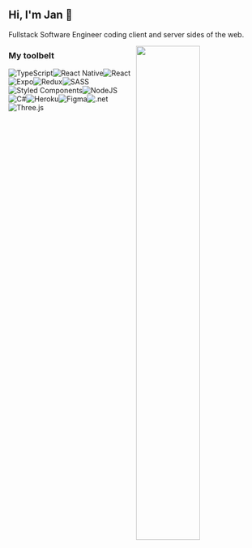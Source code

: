 ## Hi, I'm Jan 🐲

<!--![header](https://capsule-render.vercel.app/api?type=waving&height=200&&fontAlign=30&fontAlignY=40&text=Hi%2C%20I%27m%20Jan%20%F0%9F%90%B2%&animation=fadeIn)--->

Fullstack Software Engineer coding client and server sides of the web.

<img align="right" width="50%" src="https://github-readme-stats.vercel.app/api?username=net-runner&show_icons=true&theme=dark"/>

### My toolbelt
![TypeScript](https://img.shields.io/badge/typescript-%23007ACC.svg?style=for-the-badge&logo=typescript&logoColor=white)![React Native](https://img.shields.io/badge/react_native-%2320232a.svg?style=for-the-badge&logo=react&logoColor=%2361DAFB)![React](https://img.shields.io/badge/react-%2320232a.svg?style=for-the-badge&logo=react&logoColor=%2361DAFB)![Expo](https://img.shields.io/badge/expo-1C1E24?style=for-the-badge&logo=expo&logoColor=#D04A37)![Redux](https://img.shields.io/badge/redux-%23593d88.svg?style=for-the-badge&logo=redux&logoColor=white)![SASS](https://img.shields.io/badge/SASS-hotpink.svg?style=for-the-badge&logo=SASS&logoColor=white)![Styled Components](https://img.shields.io/badge/styled--components-DB7093?style=for-the-badge&logo=styled-components&logoColor=white)![NodeJS](https://img.shields.io/badge/node.js-6DA55F?style=for-the-badge&logo=node.js&logoColor=white)![C#](https://img.shields.io/badge/c%23-%23239120.svg?style=for-the-badge&logo=c-sharp&logoColor=white)![Heroku](https://img.shields.io/badge/Heroku-430098?style=for-the-badge&logo=heroku&logoColor=white)![Figma](https://img.shields.io/badge/Figma-F24E1E?style=for-the-badge&logo=figma&logoColor=white)![.net](https://img.shields.io/badge/.NET-512BD4?style=for-the-badge&logo=dotnet&logoColor=white)![Three.js](https://img.shields.io/badge/ThreeJs-black?style=for-the-badge&logo=three.js&logoColor=white)

